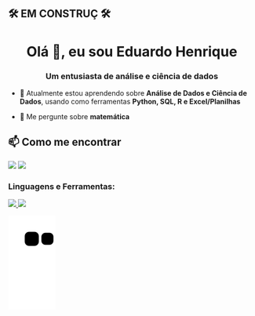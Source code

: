 ## 🛠️ EM CONSTRUÇ 🛠️

<h1 align="center">Olá 👋, eu sou Eduardo Henrique</h1>
<h3 align="center">Um entusiasta de análise e ciência de dados</h3>

- 🌱 Atualmente estou aprendendo sobre **Análise de Dados e Ciência de Dados**, usando como ferramentas **Python, SQL, R e Excel/Planilhas**

- 💬 Me pergunte sobre **matemática**

## 📫 Como me encontrar

<div>

<a href = "mailto:drdhenrique@gmail.com"><img src="https://img.shields.io/badge/Gmail-D14836?style=for-the-badge&logo=gmail&logoColor=white" target="_blank"></a>
<a href="https://www.linkedin.com/in/oeduardohenrique" target="_blank"><img src="https://img.shields.io/badge/-LinkedIn-%230077B5?style=for-the-badge&logo=linkedin&logoColor=white" target="_blank"></a>   
</div>

<h3 align="left">Linguagens e Ferramentas:</h3>

<div>
<a href="https://github.com/drdhenrique">
<img height="180em" src="https://github-readme-stats.vercel.app/api/top-langs/?username=drdhenrique&layout=compact&langs_count=7&theme=dracula"/>
<img height="180em" src="https://github-readme-stats.vercel.app/api?username=sdrdhenrique&show_icons=true&theme=dracula&include_all_commits=true&count_private=true"/>
</div>

![Snake animation](https://github.com/drdhenrique/drdhenrique/blob/output/github-contribution-grid-snake.svg)
